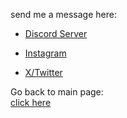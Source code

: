 send me a message here:
- <a href="https://dc.motzey.com"> Discord Server </a>
- <a href="https://instagram.com/nekomata_mottsii"> Instagram </a>

- <a href="https://x.com/nekomata_mottsi"> X/Twitter </a>

Go back to main page: <br>
<a href="https://github.com/nekomata-mottsii"> click here </a>
